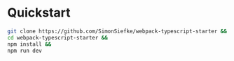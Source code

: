 # Quickstart

```bash
git clone https://github.com/SimonSiefke/webpack-typescript-starter &&
cd webpack-typescript-starter &&
npm install &&
npm run dev
```
